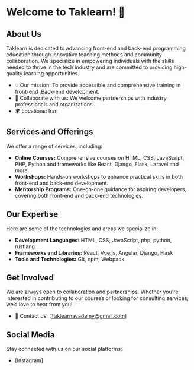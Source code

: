 # Welcome to Taklearn! 🌟

## About Us
Taklearn is dedicated to advancing front-end and back-end programming education through innovative teaching methods and community collaboration. We specialize in empowering individuals with the skills needed to thrive in the tech industry and are committed to providing high-quality learning opportunities.

- 💡 Our mission: To provide accessible and comprehensive training in front-end ,Back-end development.
- 👥 Collaborate with us: We welcome partnerships with industry professionals and organizations.
- 🌍 Locations: Iran

## Services and Offerings
We offer a range of services, including:

- **Online Courses:** Comprehensive courses on HTML, CSS, JavaScript, PHP, Python and frameworks like React, Django, Flask, Laravel and more.
- **Workshops:** Hands-on workshops to enhance practical skills in both front-end and back-end development.
- **Mentorship Programs:** One-on-one guidance for aspiring developers, covering both front-end and back-end technologies.


## Our Expertise
Here are some of the technologies and areas we specialize in:

- **Development Languages:** HTML, CSS, JavaScript, php, python, rustlang
- **Frameworks and Libraries:** React, Vue.js, Angular, Django, Flask
- **Tools and Technologies:** Git, npm, Webpack

## Get Involved
We are always open to collaboration and partnerships. Whether you're interested in contributing to our courses or looking for consulting services, we’d love to hear from you!

- 📧 Contact us: [Taklearnacademy@gmail.com]

## Social Media
Stay connected with us on our social platforms:

- [Instagram]
